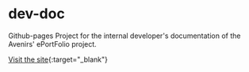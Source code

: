 # dev-doc

Github-pages Project for the internal developer's documentation of the Avenirs' ePortFolio project. 


 [Visit the site](https://avenirs-esr.github.io/dev-doc/){:target="_blank"}
